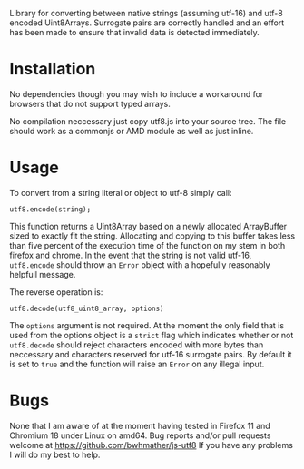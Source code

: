 Library for converting between native strings (assuming utf-16) and utf-8 encoded Uint8Arrays.
Surrogate pairs are correctly handled and an effort has been made to ensure that invalid data is detected immediately.


Installation
============
No dependencies though you may wish to include a workaround for browsers that do not support typed arrays.

No compilation neccessary just copy utf8.js into your source tree.
The file should work as a commonjs or AMD module as well as just inline.


Usage
=====
To convert from a string literal or object to utf-8 simply call:

    utf8.encode(string);

This function returns a Uint8Array based on a newly allocated ArrayBuffer sized to exactly fit the string.
Allocating and copying to this buffer takes less than five percent of the execution time of the function on my stem in both firefox and chrome.
In the event that the string is not valid utf-16, `utf8.encode` should throw an `Error` object with a hopefully reasonably helpfull message.

The reverse operation is:

    utf8.decode(utf8_uint8_array, options)

The `options` argument is not required.
At the moment the only field that is used from the options object is a `strict` flag which indicates whether or not `utf8.decode` should reject characters encoded with more bytes than neccessary and characters reserved for utf-16 surrogate pairs.
By default it is set to `true` and the function will raise an `Error` on any illegal input.


Bugs
====
None that I am aware of at the moment having tested in Firefox 11 and Chromium 18 under Linux on amd64.
Bug reports and/or pull requests welcome at https://github.com/bwhmather/js-utf8
If you have any problems I will do my best to help.

